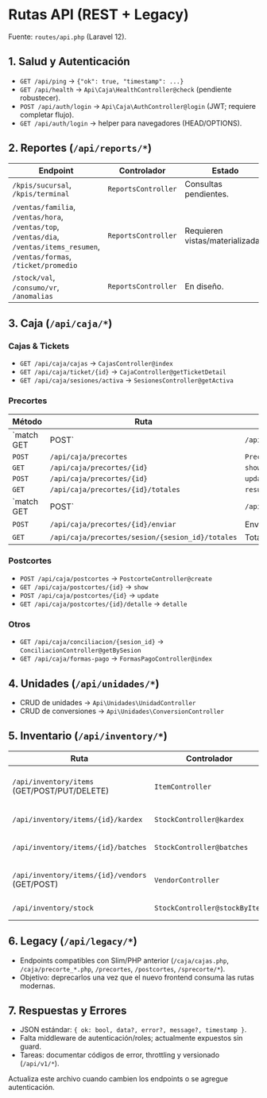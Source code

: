 # Rutas API (REST + Legacy)

Fuente: `routes/api.php` (Laravel 12).

## 1. Salud y Autenticación

- `GET /api/ping` → `{"ok": true, "timestamp": ...}`  
- `GET /api/health` → `Api\Caja\HealthController@check` (pendiente robustecer).  
- `POST /api/auth/login` → `Api\Caja\AuthController@login` (JWT; requiere completar flujo).  
- `GET /api/auth/login` → helper para navegadores (HEAD/OPTIONS).

## 2. Reportes (`/api/reports/*`)

| Endpoint | Controlador | Estado |
|----------|-------------|--------|
| `/kpis/sucursal`, `/kpis/terminal` | `ReportsController` | Consultas pendientes. |
| `/ventas/familia`, `/ventas/hora`, `/ventas/top`, `/ventas/dia`, `/ventas/items_resumen`, `/ventas/formas`, `/ticket/promedio` | `ReportsController` | Requieren vistas/materializadas. |
| `/stock/val`, `/consumo/vr`, `/anomalias` | `ReportsController` | En diseño. |

## 3. Caja (`/api/caja/*`)

### Cajas & Tickets

- `GET /api/caja/cajas` → `CajasController@index`
- `GET /api/caja/ticket/{id}` → `CajaController@getTicketDetail`
- `GET /api/caja/sesiones/activa` → `SesionesController@getActiva`

### Precortes

| Método | Ruta | Acción |
|--------|------|--------|
| `match GET|POST` | `/api/caja/precortes/preflight/{sesion_id?}` | Verifica tickets abiertos |
| `POST` | `/api/caja/precortes` | `PrecorteController@createLegacy` |
| `GET` | `/api/caja/precortes/{id}` | `show` |
| `POST` | `/api/caja/precortes/{id}` | `updateLegacy` |
| `GET` | `/api/caja/precortes/{id}/totales` | `resumenLegacy` |
| `match GET|POST` | `/api/caja/precortes/{id}/status` | `statusLegacy` |
| `POST` | `/api/caja/precortes/{id}/enviar` | Enviar por lote |
| `GET` | `/api/caja/precortes/sesion/{sesion_id}/totales` | Totales por sesión |

### Postcortes

- `POST /api/caja/postcortes` → `PostcorteController@create`
- `GET /api/caja/postcortes/{id}` → `show`
- `POST /api/caja/postcortes/{id}` → `update`
- `GET /api/caja/postcortes/{id}/detalle` → `detalle`

### Otros

- `GET /api/caja/conciliacion/{sesion_id}` → `ConciliacionController@getBySesion`
- `GET /api/caja/formas-pago` → `FormasPagoController@index`

## 4. Unidades (`/api/unidades/*`)

- CRUD de unidades → `Api\Unidades\UnidadController`
- CRUD de conversiones → `Api\Unidades\ConversionController`

## 5. Inventario (`/api/inventory/*`)

| Ruta | Controlador | Notas |
|------|-------------|-------|
| `/api/inventory/items` (GET/POST/PUT/DELETE) | `ItemController` | Falta definir policies y validaciones finales. |
| `/api/inventory/items/{id}/kardex` | `StockController@kardex` | Requiere vistas. |
| `/api/inventory/items/{id}/batches` | `StockController@batches` | Depende de datos de lotes. |
| `/api/inventory/items/{id}/vendors` (GET/POST) | `VendorController` | Adjunta proveedores a ítems. |
| `/api/inventory/stock` | `StockController@stockByItem` | KPI stock total. |

## 6. Legacy (`/api/legacy/*`)

- Endpoints compatibles con Slim/PHP anterior (`/caja/cajas.php`, `/caja/precorte_*.php`, `/precortes`, `/postcortes`, `/sprecorte/*`).  
- Objetivo: deprecarlos una vez que el nuevo frontend consuma las rutas modernas.

## 7. Respuestas y Errores

- JSON estándar: `{ ok: bool, data?, error?, message?, timestamp }`.  
- Falta middleware de autenticación/roles; actualmente expuestos sin guard.  
- Tareas: documentar códigos de error, throttling y versionado (`/api/v1/*`).

Actualiza este archivo cuando cambien los endpoints o se agregue autenticación.
